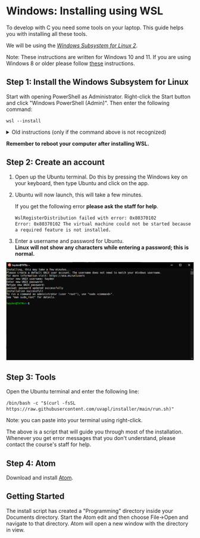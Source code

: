 # Windows: Installing using WSL

To develop with C you need some tools on your laptop. This guide helps you with installing all these tools.

We will be using the [_Windows Subsystem for Linux 2_](https://aka.ms/wsl2).

Note: These instructions are written for Windows 10 and 11. If you are using Windows 8 or older please follow [these](/extra/installatie/windows8) instructions.


## Step 1: Install the Windows Subsystem for Linux

Start with opening PowerShell as Administrator.
Right-click the Start button and click "Windows PowerShell (Admin)".
Then enter the following command:

    wsl --install

<details markdown="1"><summary markdown="span">Old instructions (only if the command above is not recognized)</summary>


### Step 1.1: Install the Windows Subsystem for Linux

Run:

    dism.exe /online /enable-feature /featurename:Microsoft-Windows-Subsystem-Linux /all /norestart

This will install the Windows Subsystem for Linux.


### Step 1.2: Update to WSL 2

To get better performance we want the upgrade to WSL 2.

Run:

    dism.exe /online /enable-feature /featurename:VirtualMachinePlatform /all /norestart

This will enable the "Virtual Machine Platform", which is needed for WSL2.

Then enable WSL2:

    wsl --set-default-version 2

This might result in `WSL 2 requires an update to its kernel component. For information please visit https://aka.ms/wsl2kernel`.
Go to <https://aka.ms/wsl2kernel> and install the update and retry the command above.


### Step 1.3: Install Ubuntu for WSL

Head to [Microsoft Store Ubuntu](https://www.microsoft.com/nl-nl/p/ubuntu/9nblggh4msv6)-page. And install Ubuntu 20.04.

</details>

**Remember to reboot your computer after installing WSL.**


## Step 2: Create an account

1.  Open up the Ubuntu terminal. Do this by pressing the Windows key on your keyboard, then type Ubuntu and click on the app.

2.  Ubuntu will now launch, this will take a few minutes.

    If you get the following error **please ask the staff for help**.

        WslRegisterDistribution failed with error: 0x80370102
        Error: 0x80370102 The virtual machine could not be started because a required feature is not installed.

3.  Enter a username and password for Ubuntu.  
    **Linux will not show any characters while entering a password; this is normal.**

![](wsl/setupubuntu.png)


## Step 3: Tools

Open the Ubuntu terminal and enter the following line:

    /bin/bash -c "$(curl -fsSL https://raw.githubusercontent.com/uvapl/installer/main/run.sh)"

Note: you can paste into your terminal using right-click.

The above is a script that will guide you through most of the installation. Whenever you get error messages that you don't understand, please contact the course's staff for help.

## Step 4: Atom

Download and install [Atom](https://atom.io/).

## Getting Started

The install script has created a "Programming" directory inside your Documents directory. Start the Atom edit and then choose File->Open and navigate to that directory. Atom will open a new window with the directory in view.
